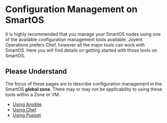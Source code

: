 # Configuration Management on SmartOS

It is highly recommended that you manage your SmartOS nodes using one of
the available configuration management tools available. Joyent
Operations prefers Chef, however all the major tools can work with
SmartOS. Here you will find details on getting started with those tools
on SmartOS.

## Please Understand

The focus of these pages are to describe configuration management in the
SmartOS **global zone**. There may or may not be applicability to using these
tools within a Zone or VM.

- [Using Ansible](using-ansible.md)
- [Using Chef](using-chef.md)
- [Using Puppet](using-puppet.md)
